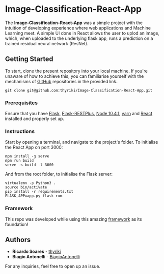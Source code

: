 # Image-Classification-React-App

The **Image-Classification-React-App** was a simple project with the intuition of developing experience where web applications and Machine Learning meet. A simple UI done in React allows the user to uplod an image, which, when uploaded to the underlying flask app, runs a prediction on a trained residual neural network (ResNet).

## Getting Started

To start, clone the present repository into your local machine. If you're unaware of how to achieve this, you can familiarise yourself with the mechanisms of [GitHub](https://help.github.com/articles/set-up-git) repositories in the provided link.

```
git clone git@github.com:thyriki/Image-Classification-React-App.git
```
### Prerequisites
Ensure that you have [Flask](https://github.com/pallets/flask), [Flask-RESTPlus](https://flask-restplus.readthedocs.io/en/stable/index.html#), [Node 10.4.1](https://nodejs.org/en/), [yarn](https://yarnpkg.com/lang/en/) and [React](https://reactjs.org/) installed and properly set up.

### Instructions

Start by opening a terminal, and navigate to the project's folder. To initialise the React App on port 3000:

```
npm install -g serve
npm run build
serve -s build -l 3000
```

And from the root folder, to initialise the Flask server:

```
virtualenv -p Python3 .
source bin/activate
pip install -r requirements.txt
FLASK_APP=app.py flask run
```

### Framework

This repo was developed while using this amazing [framework](https://towardsdatascience.com/create-a-complete-machine-learning-web-application-using-react-and-flask-859340bddb33) as its foundation!

## Authors

* **Ricardo Soares** - [thyriki](https://github.com/thyriki)
* **Biagio Antonelli**  - [BiagioAntonelli](https://github.com/BiagioAntonelli)

For any inquiries, feel free to open up an issue.
